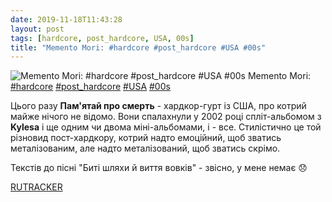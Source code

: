 ```yaml
---
date: 2019-11-18T11:43:28
layout: post
tags: [hardcore, post_hardcore, USA, 00s]
title: "Memento Mori: #hardcore #post_hardcore #USA #00s"
---
```

![Memento Mori: #hardcore #post_hardcore #USA #00s](https://res.cloudinary.com/vast-space-unexplored/image/upload/photos/photo_807_18-11-2019_11-43-28.jpg)
Memento Mori: [#hardcore](/tags/#hardcore) [#post_hardcore](/tags/#post_hardcore) [#USA](/tags/#USA) [#00s](/tags/#00s)

Цього разу **Пам&#39;ятай про смерть** - хардкор-гурт із США, про котрий майже нічого не відомо. Вони спалахнули у 2002 році спліт-альбомом з **Kylesa** і ще одним чи двома міні-альбомами, і - все. Стилістично це той різновид пост-хардкору, котрий надто емоційний, щоб зватись металізованим, але надто металізований, щоб зватись скрімо.

Текстів до пісні &quot;Биті шляхи й виття вовків&quot; - звісно, у мене немає 😞

[RUTRACKER](https://rutracker.org/forum/viewtopic.php?t=1452908)